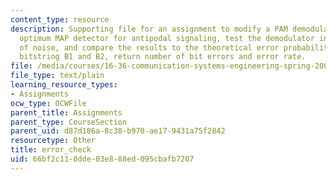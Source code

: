 ```yaml
---
content_type: resource
description: Supporting file for an assignment to modify a PAM demodulator to be an
  optimum MAP detector for antipodal signaling, test the demodulator in the presence
  of noise, and compare the results to the theoretical error probability. Takes in
  bitstring B1 and B2, return number of bit errors and error rate.
file: /media/courses/16-36-communication-systems-engineering-spring-2009/66bf2c110dde03e888ed095cbafb7207_error_check.m
file_type: text/plain
learning_resource_types:
- Assignments
ocw_type: OCWFile
parent_title: Assignments
parent_type: CourseSection
parent_uid: d87d186a-8c38-b970-ae17-9431a75f2842
resourcetype: Other
title: error_check
uid: 66bf2c11-0dde-03e8-88ed-095cbafb7207
---
```

